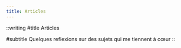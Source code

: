 ```yaml
---
title: Articles
---
```


::writing
#title
Articles

#subtitle
Quelques reflexions sur des sujets qui me tiennent à cœur
::
